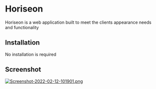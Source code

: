 # Horiseon

Horiseon is a web application built to meet the clients appearance needs and functionality

## Installation

No installation is required

## Screenshot
[![Screenshot-2022-02-12-101901.png](https://i.postimg.cc/3JDfLvw8/Screenshot-2022-02-12-101901.png)](https://postimg.cc/1fsKX462)
